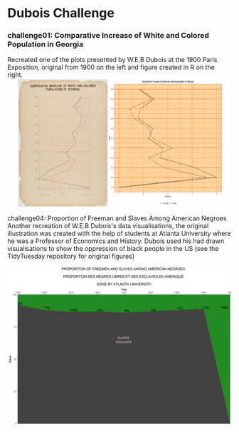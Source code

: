 # Dubois Challenge 
### challenge01: Comparative Increase of White and Colored Population in Georgia

Recreated one of the plots presented by W.E.B Dubois at the 1900 Paris Exposition, original from 1900 on the left and figure created in R on the right. 
![](Compareplot1.png)

challenge04: Proportion of Freeman and Slaves Among American Negroes
Another recreation of W.E.B Dubois's data visualisations, the original illustration was created with the help of students at Atlanta University where he was a 
Professor of Economics and History. Dubois used his had drawn visualisations to show the oppression of black people in the US (see the TidyTuesday repository for original figures)

![](plotfreedslaves.png)
